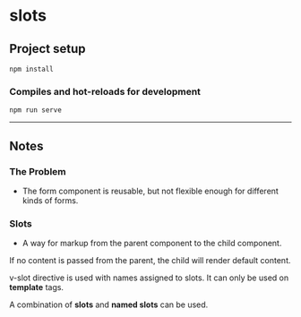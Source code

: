 # slots

## Project setup
```
npm install
```

### Compiles and hot-reloads for development
```
npm run serve
```

<hr />

## Notes

### The Problem
- The form component is reusable, but not flexible enough for different kinds of forms. 

### Slots
- A way for markup from the parent component to the child component. 

If no content is passed from the parent, the child will render default content. 

v-slot directive is used with names assigned to slots. It can only be used on __template__ tags. 

A combination of __slots__ and __named slots__ can be used. 

